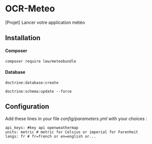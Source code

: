 # OCR-Meteo
[Projet] Lancer votre application météo

## Installation

#### Composer 

```composer require lew/meteobundle```

#### Database


```
doctrine:database:create
```


```
doctrine:schema:update --force
```


## Configuration

Add these lines in your file *config/parameters.yml* with your choices :

```
api_keys: #key api openweathermap
units: metric # metric for Celsius or imperial for Farenheit 
langs: fr # fr=french or en=english or...
```